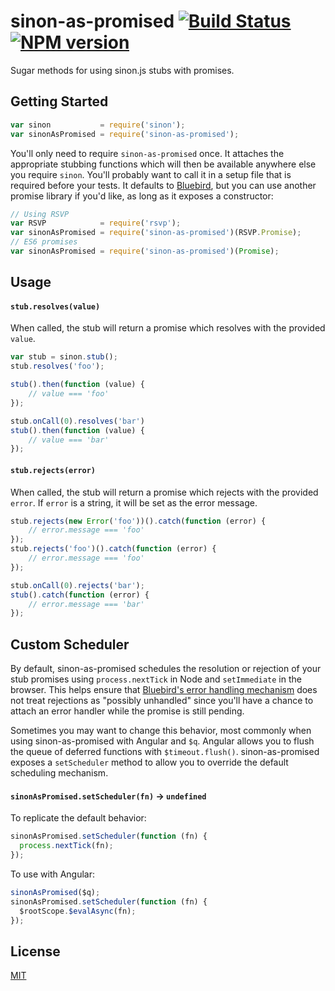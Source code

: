 sinon-as-promised [![Build Status](https://travis-ci.org/bendrucker/sinon-as-promised.svg)](https://travis-ci.org/bendrucker/sinon-as-promised) [![NPM version](https://badge.fury.io/js/sinon-as-promised.svg)](http://badge.fury.io/js/sinon-as-promised)
=================

Sugar methods for using sinon.js stubs with promises.

## Getting Started
```js
var sinon           = require('sinon');
var sinonAsPromised = require('sinon-as-promised');
```

You'll only need to require `sinon-as-promised` once. It attaches the appropriate stubbing functions which will then be available anywhere else you require `sinon`. You'll probably want to call it in a setup file that is required before your tests. It defaults to [Bluebird](https://github.com/petkaantonov/bluebird), but you can use another promise library if you'd like, as long as it exposes a constructor:

```js
// Using RSVP
var RSVP            = require('rsvp');
var sinonAsPromised = require('sinon-as-promised')(RSVP.Promise);
// ES6 promises
var sinonAsPromised = require('sinon-as-promised')(Promise);
```

## Usage

#### `stub.resolves(value)`
When called, the stub will return a promise which resolves with the provided `value`.

```js
var stub = sinon.stub();
stub.resolves('foo');

stub().then(function (value) {
    // value === 'foo'
});

stub.onCall(0).resolves('bar')
stub().then(function (value) {
    // value === 'bar'
});
```

#### `stub.rejects(error)`
When called, the stub will return a promise which rejects with the provided `error`. If `error` is a string, it will be set as the error message.

```js
stub.rejects(new Error('foo'))().catch(function (error) {
    // error.message === 'foo'
});
stub.rejects('foo')().catch(function (error) {
    // error.message === 'foo'
});

stub.onCall(0).rejects('bar');
stub().catch(function (error) {
    // error.message === 'bar'
});
```

## Custom Scheduler

By default, sinon-as-promised schedules the resolution or rejection of your stub promises using `process.nextTick` in Node and `setImmediate` in the browser. This helps ensure that [Bluebird's error handling mechanism](https://github.com/petkaantonov/bluebird/blob/master/API.md#error-management-configuration) does not treat rejections as "possibly unhandled" since you'll have a chance to attach an error handler while the promise is still pending.

Sometimes you may want to change this behavior, most commonly when using sinon-as-promised with Angular and `$q`. Angular allows you to flush the queue of deferred functions with `$timeout.flush()`. sinon-as-promised exposes a `setScheduler` method to allow you to override the default scheduling mechanism. 

#### `sinonAsPromised.setScheduler(fn)` -> `undefined`

To replicate the default behavior:

```js
sinonAsPromised.setScheduler(function (fn) {
  process.nextTick(fn);
});
```

To use with Angular:

```js
sinonAsPromised($q);
sinonAsPromised.setScheduler(function (fn) {
  $rootScope.$evalAsync(fn);
});
```

## License
[MIT](LICENSE)
